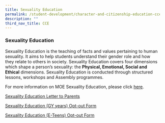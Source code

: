 ```yaml
---
title: Sexuality Education
permalink: /student-development/character-and-citizenship-education-cce/sexuality-education/
description: ""
third_nav_title: CCE
---
```

### Sexuality Education 

Sexuality Education is the teaching of facts and values pertaining to human sexuality.  It aims to help students understand their gender role and how they relate to others in society. Sexuality Education covers four dimensions which shape a person’s sexuality: the **Physical, Emotional, Social and Ethical** dimensions. Sexuality Education is conducted through structured lessons, workshops and Assembly programmes. 

For more information on MOE Sexuality Education, please click [here](/files/Info_on_SEd_for_schs_website_Sec_2022.pdf). <br>

[Sexuality Education Letter to Parents](/files/2022%20Sexuality%20Education%20Letter%20to%20Parents.pdf) <br>

[Sexuality Education (GY years) Opt-out Form](/files/Annex%20A%20-%20Opt%20out%20Form%20for%20Sexuality%20Education%20Lessons.pdf) <br>

[Sexuality Education (E-Teens) Opt-out Form](/files/Annex%20B%20-%20Opt%20out%20Form%20for%20e%20Teens.pdf)